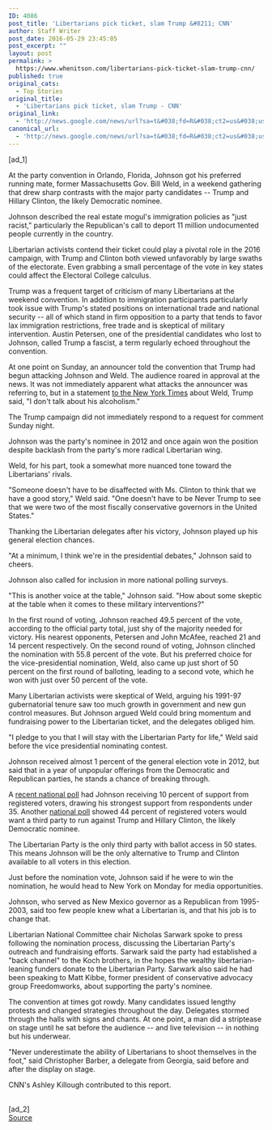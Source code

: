 ```yaml
---
ID: 4086
post_title: 'Libertarians pick ticket, slam Trump &#8211; CNN'
author: Staff Writer
post_date: 2016-05-29 23:45:05
post_excerpt: ""
layout: post
permalink: >
  https://www.whenitson.com/libertarians-pick-ticket-slam-trump-cnn/
published: true
original_cats:
  - Top Stories
original_title:
  - 'Libertarians pick ticket, slam Trump - CNN'
original_link:
  - 'http://news.google.com/news/url?sa=t&#038;fd=R&#038;ct2=us&#038;usg=AFQjCNFc0vnSWR7xjlTh_9jRnPsUFxZCLw&#038;clid=c3a7d30bb8a4878e06b80cf16b898331&#038;cid=52779116651585&#038;ei=AH9LV5iPIq-5wAHHto6oAw&#038;url=http://www.cnn.com/2016/05/29/politics/libertarian-party-nominee-vote/'
canonical_url:
  - 'http://news.google.com/news/url?sa=t&#038;fd=R&#038;ct2=us&#038;usg=AFQjCNFc0vnSWR7xjlTh_9jRnPsUFxZCLw&#038;clid=c3a7d30bb8a4878e06b80cf16b898331&#038;cid=52779116651585&#038;ei=AH9LV5iPIq-5wAHHto6oAw&#038;url=http://www.cnn.com/2016/05/29/politics/libertarian-party-nominee-vote/'
---
```

 [ad_1]
<br><p>At the party convention in Orlando, Florida, Johnson got his preferred running mate, former Massachusetts Gov. Bill Weld, in a weekend gathering that drew sharp contrasts with the major party candidates -- Trump and Hillary Clinton, the likely Democratic nominee.</p><p>Johnson described the real estate mogul's immigration policies as "just racist," particularly the Republican's call to deport 11 million undocumented people currently in the country. </p><p>Libertarian activists contend their ticket could play a pivotal role in the 2016 campaign, with Trump and Clinton both viewed unfavorably by large swaths of the electorate. Even grabbing a small percentage of the vote in key states could affect the Electoral College calculus.</p><p>Trump was a frequent target of criticism of many Libertarians at the weekend convention. In addition to immigration participants particularly took issue with Trump's stated positions on international trade and national security -- all of which stand in firm opposition to a party that tends to favor lax immigration restrictions, free trade and is skeptical of military intervention. Austin Petersen, one of the presidential candidates who lost to Johnson, called Trump a fascist, a term regularly echoed throughout the convention. </p><div readability="131.53301819224"><div class="zn-body__paragraph" readability="37.446808510638">At one point on Sunday, an announcer told the convention that Trump had begun attacking Johnson and Weld. The audience roared in approval at the news. It was not immediately apparent what attacks the announcer was referring to, but in a statement <a href="http://www.nytimes.com/2016/05/29/world/europe/rise-of-donald-trump-tracks-growing-debate-over-global-fascism.html?_r=2&amp;mtrref=undefined" target="_blank">to the New York Times</a> about Weld, Trump said, "I don't talk about his alcoholism."</div><p>The Trump campaign did not immediately respond to a request for comment Sunday night. </p><p>Johnson was the party's nominee in 2012 and once again won the position despite backlash from the party's more radical Libertarian wing.</p><p>Weld, for his part, took a somewhat more nuanced tone toward the Libertarians' rivals. </p><p>"Someone doesn't have to be disaffected with Ms. Clinton to think that we have a good story," Weld said. "One doesn't have to be Never Trump to see that we were two of the most fiscally conservative governors in the United States."</p><p>Thanking the Libertarian delegates after his victory, Johnson played up his general election chances.</p><p>"At a minimum, I think we're in the presidential debates," Johnson said to cheers. </p><p>Johnson also called for inclusion in more national polling surveys.</p><p>"This is another voice at the table," Johnson said. "How about some skeptic at the table when it comes to these military interventions?"</p><p>In the first round of voting, Johnson reached 49.5 percent of the vote, according to the official party total, just shy of the majority needed for victory. His nearest opponents, Petersen and John McAfee, reached 21 and 14 percent respectively. On the second round of voting, Johnson clinched the nomination with 55.8 percent of the vote. But his preferred choice for the vice-presidential nomination, Weld, also came up just short of 50 percent on the first round of balloting, leading to a second vote, which he won with just over 50 percent of the vote.</p><p>Many Libertarian activists were skeptical of Weld, arguing his 1991-97 gubernatorial tenure saw too much growth in government and new gun control measures. But Johnson argued Weld could bring momentum and fundraising power to the Libertarian ticket, and the delegates obliged him.</p><p>"I pledge to you that I will stay with the Libertarian Party for life," Weld said before the vice presidential nominating contest.</p><p>Johnson received almost 1 percent of the general election vote in 2012, but said that in a year of unpopular offerings from the Democratic and Republican parties, he stands a chance of breaking through.</p><div class="zn-body__paragraph" readability="33.901960784314">A <a href="http://www.foxnews.com/politics/interactive/2016/05/18/fox-news-poll-2016-national-release-may-18/" target="_blank">recent national poll</a> had Johnson receiving 10 percent of support from registered voters, drawing his strongest support from respondents under 35. Another <a href="https://www.washingtonpost.com/page/2010-2019/WashingtonPost/2016/05/22/National-Politics/Polling/question_16329.xml?uuid=A8ntAh_SEeaCwqfcsxMofQ" target="_blank">national poll</a> showed 44 percent of registered voters would want a third party to run against Trump and Hillary Clinton, the likely Democratic nominee.</div><p>The Libertarian Party is the only third party with ballot access in 50 states. This means Johnson will be the only alternative to Trump and Clinton available to all voters in this election.</p><p>Just before the nomination vote, Johnson said if he were to win the nomination, he would head to New York on Monday for media opportunities. </p><p>Johnson, who served as New Mexico governor as a Republican from 1995-2003, said too few people knew what a Libertarian is, and that his job is to change that.</p><p>Libertarian National Committee chair Nicholas Sarwark spoke to press following the nomination process, discussing the Libertarian Party's outreach and fundraising efforts. Sarwark said the party had established a "back channel" to the Koch brothers, in the hopes the wealthy libertarian-leaning funders donate to the Libertarian Party. Sarwark also said he had been speaking to Matt Kibbe, former president of conservative advocacy group Freedomworks, about supporting the party's nominee.</p><p>The convention at times got rowdy. Many candidates issued lengthy protests and changed strategies throughout the day. Delegates stormed through the halls with signs and chants. At one point, a man did a striptease on stage until he sat before the audience -- and live television -- in nothing but his underwear.</p><p>"Never underestimate the ability of Libertarians to shoot themselves in the foot," said Christopher Barber, a delegate from Georgia, said before and after the display on stage.</p></div><p>CNN's Ashley Killough contributed to this report.</p>
<br>[ad_2]
<br><a href="http://news.google.com/news/url?sa=t&#038;fd=R&#038;ct2=us&#038;usg=AFQjCNFc0vnSWR7xjlTh_9jRnPsUFxZCLw&#038;clid=c3a7d30bb8a4878e06b80cf16b898331&#038;cid=52779116651585&#038;ei=AH9LV5iPIq-5wAHHto6oAw&#038;url=http://www.cnn.com/2016/05/29/politics/libertarian-party-nominee-vote/">Source </a>